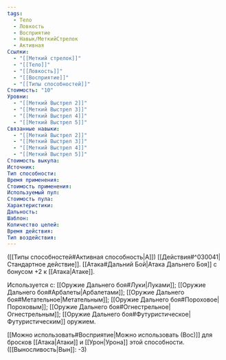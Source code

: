 ```yaml
---
tags:
  - Тело
  - Ловкость
  - Восприятие
  - Навык/МеткийСтрелок
  - Активная
Ссылки:
  - "[[Меткий стрелок]]"
  - "[[Тело]]"
  - "[[Ловкость]]"
  - "[[Восприятие]]"
  - "[[Типы способностей]]"
Стоимость: "10"
Уровни:
  - "[[Меткий Выстрел 2]]"
  - "[[Меткий Выстрел 3]]"
  - "[[Меткий Выстрел 4]]"
  - "[[Меткий Выстрел 5]]"
Связанные навыки:
  - "[[Меткий Выстрел 2]]"
  - "[[Меткий Выстрел 3]]"
  - "[[Меткий Выстрел 4]]"
  - "[[Меткий Выстрел 5]]"
Стоимость выкупа:
Источник:
Тип способности:
Время применения:
Стоимость применения:
Используемый пул:
Стоимость пула:
Характеристики:
Дальность:
Шаблон:
Количество целей:
Время действия:
Тип воздействия:
---
```

([[Типы способностей#Активная способность|А]]) [[Действия#^030041|Стандартное действие]]. [[Атака#Дальний Бой|Атака Дальнего Боя]] с бонусом +2 к [[Атака|Атаке]].

Используется с: [[Оружие Дальнего боя#Луки|Луками]]; [[Оружие Дальнего боя#Арбалеты|Арбалетами]]; [[Оружие Дальнего боя#Метательное|Метательным]]; [[Оружие Дальнего боя#Пороховое|Пороховым]]; [[Оружие Дальнего боя#Огнестрельное|Огнестрельным]]; [[Оружие Дальнего боя#Футуристическое|Футуристическим]] оружием.

[[Можно использовать#Восприятие|Можно использовать (Вос)]] для бросков [[Атака|Атаки]] и [[Урон|Урона]] этой способности. ([[Выносливость|Вын]]: -3)


